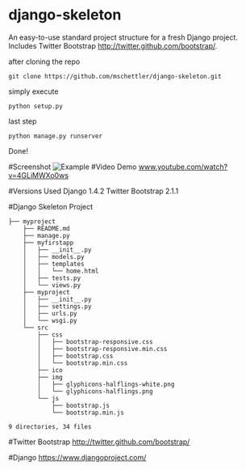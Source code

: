 django-skeleton
===============

An easy-to-use standard project structure for a fresh Django project. Includes Twitter Bootstrap http://twitter.github.com/bootstrap/.

after cloning the repo

    git clone https://github.com/mschettler/django-skeleton.git

simply execute
    
    python setup.py

last step

    python manage.py runserver
    
Done!


#Screenshot
![Example](https://raw.github.com/mschettler/django-skeleton/master/screenshot.png)
#Video Demo
www.youtube.com/watch?v=4GLiMWXo0ws


#Versions Used
    Django 1.4.2
    Twitter Bootstrap 2.1.1


#Django Skeleton Project

    ├── myproject
        ├── README.md
        ├── manage.py
        ├── myfirstapp
        │   ├── __init__.py
        │   ├── models.py
        │   ├── templates
        │   │   └── home.html
        │   ├── tests.py
        │   └── views.py
        ├── myproject
        │   ├── __init__.py
        │   ├── settings.py
        │   ├── urls.py
        │   └── wsgi.py
        └── src
            ├── css
            │   ├── bootstrap-responsive.css
            │   ├── bootstrap-responsive.min.css
            │   ├── bootstrap.css
            │   └── bootstrap.min.css
            ├── ico
            ├── img
            │   ├── glyphicons-halflings-white.png
            │   └── glyphicons-halflings.png
            └── js
                ├── bootstrap.js
                └── bootstrap.min.js
    
    9 directories, 34 files
    
    
    
#Twitter Bootstrap
http://twitter.github.com/bootstrap/

#Django
https://www.djangoproject.com/
